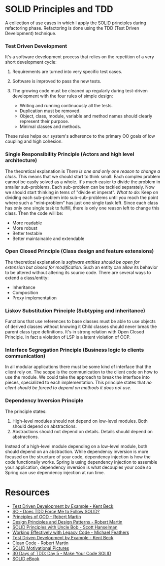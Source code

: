 # SOLID Principles and TDD

A collection of use cases in which I apply the SOLID principles during refactoring phase. 
Refactoring is done using the TDD (Test Driven Development) technique.

### Test Driven Development
It's a software development process that relies on the repetition of a very short development cycle:

1. Requirements are turned into very specific test cases.
2. Software is improved to pass the new tests.
3. The growing code must be cleaned up regularly during test-driven development with
the four rules of simple design:

    * Writing and running continuously all the tests.
    * Duplication must be removed.
    * Object, class, module, variable and method names should clearly represent their purpose.
    * Minimal classes and methods.
    
These rules helps our system's adherence to the primary OO goals of low coupling and high cohesion.

### Single Responsibility Principle (Actors and high level architecture)
The theoretical explanation is *There is one and only one reason to change a class*. 
This means that we should start to think small. Each complex problem cannot be easily solved as a whole.
It's much easier to divide the problem in smaller sub-problems. Each sub-problem can be tackled separately.
Now we should start thinking in tems of "divide et imperat".
*What to do:* Keep on dividing each sub-problem into sub-sub-problems until you reach
the point where such a "mini-problem" has just one single task left.
Since each class has only one single task to fulfill, there is only one reason left to change this class.
Then the code will be:

* More readable
* More robust
* Better testable
* Better maintainable and extendable

### Open Closed Principle (Class design and feature extensions)
The theoretical explanation is *software entities should be open for extension but closed for modification*.
Such an entity can allow its behavior to be altered without altering its source code.
There are several ways to extend a class/entity:

* Inheritance
* Composition
* Proxy implementation

### Liskov Substitution Principle (Subtyping and inheritance)
Functions that use references to base classes must be able to use objects of derived classes without knowing it
Child classes should never break the parent class type definitions. It's in strong relation with Open Closed Principle.
In fact a violation of LSP is a latent violation of OCP.

### Interface Segregation Principle (Business logic to clients communication)
In all modular applications there must be some kind of interface that the client rely on.
The scope is the communication to the client code on how to use the module.
We could take the approach to break the interface into pieces, specialized to each implementation.
This principle states that *no client should be forced to depend on methods it does not use*.

### Dependency Inversion Principle
The principle states:

1. High-level modules should not depend on low-level modules. Both should depend on abstractions.
2. Abstractions should not depend on details. Details should depend on abstractions.

Instead of a high-level module depending on a low-level module, both should depend on an abstraction.
While dependency inversion is more focused on the structure of your code, 
dependency injection is how the code functionally works. 
Spring is using dependency injection to assemble your application, dependency
inversion is what decouples your code so Spring can use dependency injection at run time.

# Resources

* [Test Driven Development by Example - Kent Beck](http://www.amazon.com/Test-Driven-Development-By-Example/dp/0321146530)
* [SO - Does TDD Force Me to Follow SOLID?](http://programmers.stackexchange.com/questions/111863/does-test-driven-development-force-me-to-follow-solid)
* [Principles of OOD - Robert Martin](http://butunclebob.com/ArticleS.UncleBob.PrinciplesOfOod)
* [Design Principles and Design Patterns - Robert Martin](http://www.objectmentor.com/resources/articles/Principles_and_Patterns.pdf)
* [SOLID Principles with Uncle Bob - Scott Hanselman](http://s3.amazonaws.com/hanselminutes/hanselminutes_0145.pdf)
* [Working Effectively with Legacy Code - Michael Feathers](http://www.amazon.com/Working-Effectively-Legacy-Michael-Feathers/dp/0131177052)
* [Test Driven Development by Example - Kent Beck](http://www.amazon.com/Test-Driven-Development-By-Example/dp/0321146530)
* [Clean Code - Robert Martin](http://www.amazon.com/Clean-Code-Handbook-Software-Craftsmanship/dp/0132350882)
* [SOLID Motivational Pictures](http://lostechies.com/derickbailey/2009/02/11/solid-development-principles-in-motivational-pictures/)
* [30 Days of TDD: Day 5 - Make Your Code SOLID](http://blogs.telerik.com/james-bender/posts.aspx/13-09-18/30-days-of-tdd-day-five-make-your-code-solid)
* [SOLID eBook](http://lostechies.com/wp-content/uploads/2011/03/pablos_solid_ebook.pdf)